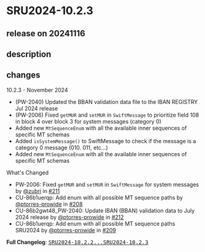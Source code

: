 # SRU2024-10.2.3

## release on 20241116

## description

## changes

10.2.3 - November 2024

* (PW-2040) Updated the BBAN validation data file to the IBAN REGISTRY Jul 2024 release
* (PW-2006) Fixed <code>getMUR</code> and <code>setMUR</code> in <code>SwiftMessage</code> to prioritize field 108 in block 4 over block 3 for system messages (category 0)
* Added new <code>MtSequenceEnum</code> with all the available inner sequences of specific MT schemas
* Added <code>isSystemMessage()</code> to SwiftMessage to check if the message is a category 0 message (010. 011, etc...)
* Added new <code>MtSequenceEnum</code> with all the available inner sequences of specific MT schemas

What's Changed

* PW-2006: Fixed <code>getMUR</code> and <code>setMUR</code> in <code>SwiftMessage</code> for system messages by <a class="user-mention notranslate" data-hovercard-type="user" data-hovercard-url="/users/zubri/hovercard" data-octo-click="hovercard-link-click" data-octo-dimensions="link_type:self" href="https://github.com/zubri">@zubri</a> in <a class="issue-link js-issue-link" data-error-text="Failed to load title" data-id="2656132867" data-permission-text="Title is private" data-url="https://github.com/prowide/prowide-core/issues/211" data-hovercard-type="pull_request" data-hovercard-url="/prowide/prowide-core/pull/211/hovercard" href="https://github.com/prowide/prowide-core/pull/211">#211</a>
* CU-86b1uerqp: Add enum with all possible MT sequence paths by <a class="user-mention notranslate" data-hovercard-type="user" data-hovercard-url="/users/ptorres-prowide/hovercard" data-octo-click="hovercard-link-click" data-octo-dimensions="link_type:self" href="https://github.com/ptorres-prowide">@ptorres-prowide</a> in <a class="issue-link js-issue-link" data-error-text="Failed to load title" data-id="2645181529" data-permission-text="Title is private" data-url="https://github.com/prowide/prowide-core/issues/208" data-hovercard-type="pull_request" data-hovercard-url="/prowide/prowide-core/pull/208/hovercard" href="https://github.com/prowide/prowide-core/pull/208">#208</a>
* CU-86b2gwt48_PW-2040: Update IBAN (BBAN) validation data to July 2024 release by <a class="user-mention notranslate" data-hovercard-type="user" data-hovercard-url="/users/ptorres-prowide/hovercard" data-octo-click="hovercard-link-click" data-octo-dimensions="link_type:self" href="https://github.com/ptorres-prowide">@ptorres-prowide</a> in <a class="issue-link js-issue-link" data-error-text="Failed to load title" data-id="2662573721" data-permission-text="Title is private" data-url="https://github.com/prowide/prowide-core/issues/212" data-hovercard-type="pull_request" data-hovercard-url="/prowide/prowide-core/pull/212/hovercard" href="https://github.com/prowide/prowide-core/pull/212">#212</a>
* CU-86b1uerqp: Add enum with all possible MT sequence paths SRU2024 by <a class="user-mention notranslate" data-hovercard-type="user" data-hovercard-url="/users/ptorres-prowide/hovercard" data-octo-click="hovercard-link-click" data-octo-dimensions="link_type:self" href="https://github.com/ptorres-prowide">@ptorres-prowide</a> in <a class="issue-link js-issue-link" data-error-text="Failed to load title" data-id="2645181740" data-permission-text="Title is private" data-url="https://github.com/prowide/prowide-core/issues/209" data-hovercard-type="pull_request" data-hovercard-url="/prowide/prowide-core/pull/209/hovercard" href="https://github.com/prowide/prowide-core/pull/209">#209</a>

<strong>Full Changelog</strong>: <a class="commit-link" href="https://github.com/prowide/prowide-core/compare/SRU2024-10.2.2...SRU2024-10.2.3"><tt>SRU2024-10.2.2...SRU2024-10.2.3</tt></a>

